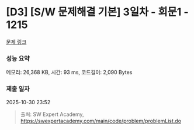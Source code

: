 # [D3] [S/W 문제해결 기본] 3일차 - 회문1 - 1215 

[문제 링크](https://swexpertacademy.com/main/code/problem/problemDetail.do?contestProbId=AV14QpAaAAwCFAYi) 

### 성능 요약

메모리: 26,368 KB, 시간: 93 ms, 코드길이: 2,090 Bytes

### 제출 일자

2025-10-30 23:52



> 출처: SW Expert Academy, https://swexpertacademy.com/main/code/problem/problemList.do